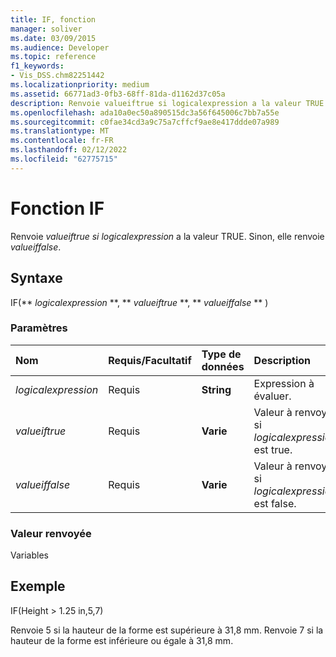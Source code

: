 ```yaml
---
title: IF, fonction
manager: soliver
ms.date: 03/09/2015
ms.audience: Developer
ms.topic: reference
f1_keywords:
- Vis_DSS.chm82251442
ms.localizationpriority: medium
ms.assetid: 66771ad3-0fb3-68ff-81da-d1162d37c05a
description: Renvoie valueiftrue si logicalexpression a la valeur TRUE. Sinon, elle renvoie valueiffalse.
ms.openlocfilehash: ada10a0ec50a890515dc3a56f645006c7bb7a55e
ms.sourcegitcommit: c0fae34cd3a9c75a7cffcf9ae8e417ddde07a989
ms.translationtype: MT
ms.contentlocale: fr-FR
ms.lasthandoff: 02/12/2022
ms.locfileid: "62775715"
---
```

# <a name="if-function"></a>Fonction IF

Renvoie  _valueiftrue si_  _logicalexpression_ a la valeur TRUE. Sinon, elle renvoie  _valueiffalse_.
  
## <a name="syntax"></a>Syntaxe

IF(** *logicalexpression* **, ** *valueiftrue* **, ** *valueiffalse* ** ) 
  
### <a name="parameters"></a>Paramètres

|**Nom**|**Requis/Facultatif**|**Type de données**|**Description**|
|:-----|:-----|:-----|:-----|
| _logicalexpression_ <br/> |Requis  <br/> |**String** <br/> |Expression à évaluer. |
| _valueiftrue_ <br/> |Requis  <br/> |**Varie** <br/> |Valeur à renvoyer si  _logicalexpression_ est true. |
| _valueiffalse_ <br/> |Requis  <br/> |**Varie** <br/> | Valeur à renvoyer si  _logicalexpression_ est false. |
   
### <a name="return-value"></a>Valeur renvoyée

Variables
  
## <a name="example"></a>Exemple

IF(Height \> 1.25 in,5,7)
  
Renvoie 5 si la hauteur de la forme est supérieure à 31,8 mm. Renvoie 7 si la hauteur de la forme est inférieure ou égale à 31,8 mm.
  


